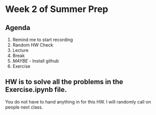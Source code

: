 # Week 2 of Summer Prep

## Agenda
1. Remind me to start recording
2. Random HW Check
3. Lecture
4. Break
5. *MAYBE* - Install github
6. Exercise 

## HW is to solve all the problems in the Exercise.ipynb file.
You do not have to hand anything in for this HW.  I will randomly call on people next class. 
